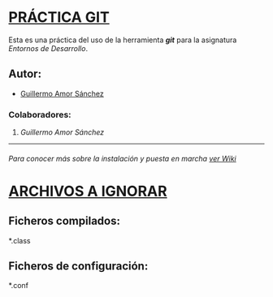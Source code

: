 # <ins>**PRÁCTICA GIT**</ins>

Esta es una práctica del uso de la herramienta ***git*** para la asignatura *Entornos de Desarrollo*.

## Autor:

- [Guillermo Amor Sánchez](https://github.com/gamors01)

### Colaboradores:

1. *Guillermo Amor Sánchez*

***

###### Para conocer más sobre la instalación y puesta en marcha [ver Wiki](https://github.com/gamors01/prueba/wiki)

# <ins>**ARCHIVOS A IGNORAR**</ins>

## Ficheros compilados:

*.class

## Ficheros de configuración:

*.conf
